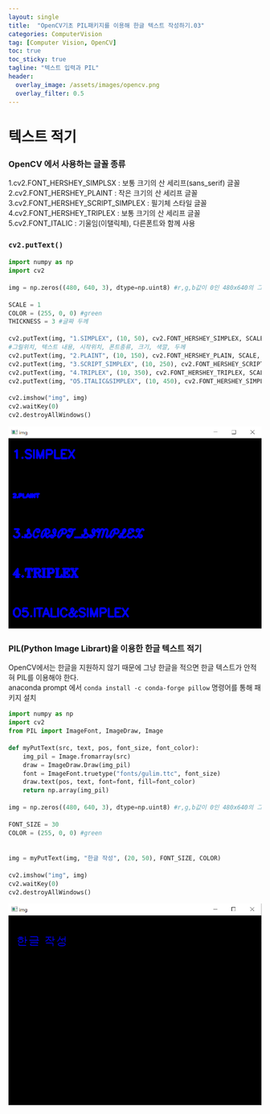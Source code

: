 ```yaml
---
layout: single
title:  "OpenCV기초 PIL패키지를 이용해 한글 텍스트 작성하기.03"
categories: ComputerVision
tag: [Computer Vision, OpenCV]
toc: true
toc_sticky: true
tagline: "텍스트 입력과 PIL"
header:
  overlay_image: /assets/images/opencv.png
  overlay_filter: 0.5
---
```



# 텍스트 적기

### OpenCV 에서 사용하는 글꼴 종류

1.cv2.FONT_HERSHEY_SIMPLSX : 보통 크기의 산 세리프(sans_serif) 글꼴  
2.cv2.FONT_HERSHEY_PLAINT : 작은 크기의 산 세리프 글꼴  
3.cv2.FONT_HERSHEY_SCRIPT_SIMPLEX : 필기체 스타일 글꼴  
4.cv2.FONT_HERSHEY_TRIPLEX : 보통 크기의 산 세리프 글꼴  
5.cv2.FONT_ITALIC : 기울임(이탤릭체), 다른폰트와 함께 사용 

### `cv2.putText()`


```python
import numpy as np
import cv2

img = np.zeros((480, 640, 3), dtype=np.uint8) #r,g,b값이 0인 480x640의 그림판 생성

SCALE = 1
COLOR = (255, 0, 0) #green
THICKNESS = 3 #글짜 두께

cv2.putText(img, "1.SIMPLEX", (10, 50), cv2.FONT_HERSHEY_SIMPLEX, SCALE, COLOR, THICKNESS)
#그릴위치, 텍스트 내용, 시작위치, 폰트종류, 크기, 색깔, 두께
cv2.putText(img, "2.PLAINT", (10, 150), cv2.FONT_HERSHEY_PLAIN, SCALE, COLOR, THICKNESS)
cv2.putText(img, "3.SCRIPT_SIMPLEX", (10, 250), cv2.FONT_HERSHEY_SCRIPT_SIMPLEX, SCALE, COLOR, THICKNESS)
cv2.putText(img, "4.TRIPLEX", (10, 350), cv2.FONT_HERSHEY_TRIPLEX, SCALE, COLOR, THICKNESS)
cv2.putText(img, "O5.ITALIC&SIMPLEX", (10, 450), cv2.FONT_HERSHEY_SIMPLEX | cv2.FONT_ITALIC, SCALE, COLOR, THICKNESS)

cv2.imshow("img", img)
cv2.waitKey(0)
cv2.destroyAllWindows()
```

<img src="https://github.com/skkumin/skkumin.github.io/blob/master/images/2022-02-07/real1.png?raw=true">


###  PIL(Python Image Librart)을 이용한 한글 텍스트 적기

OpenCV에서는 한글을 지원하지 않기 때문에 그냥 한글을 적으면 한글 텍스트가 안적혀 PIL를 이용해야 한다.  
anaconda prompt 에서 `conda install -c conda-forge pillow` 명령어를 통해 패키지 설치


```python
import numpy as np
import cv2
from PIL import ImageFont, ImageDraw, Image

def myPutText(src, text, pos, font_size, font_color):
    img_pil = Image.fromarray(src)
    draw = ImageDraw.Draw(img_pil)
    font = ImageFont.truetype("fonts/gulim.ttc", font_size)
    draw.text(pos, text, font=font, fill=font_color)
    return np.array(img_pil)

img = np.zeros((480, 640, 3), dtype=np.uint8) #r,g,b값이 0인 480x640의 그림판 생성

FONT_SIZE = 30
COLOR = (255, 0, 0) #green


img = myPutText(img, "한글 작성", (20, 50), FONT_SIZE, COLOR)

cv2.imshow("img", img)
cv2.waitKey(0)
cv2.destroyAllWindows()
```

<img src="https://github.com/skkumin/skkumin.github.io/blob/master/images/2022-02-07/02.png?raw=true">


```python

```
